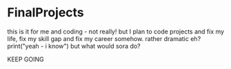 # FinalProjects
this is it for me and coding - not really! but I plan to code projects and fix my life, fix my skill gap and fix my career somehow. 
rather dramatic eh?
print("yeah - i know")
but what would sora do?

KEEP GOING

